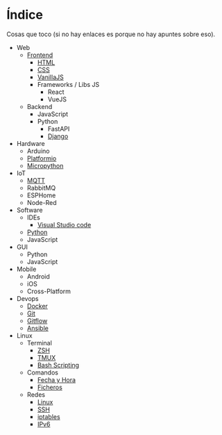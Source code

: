 # Índice

Cosas que toco (si no hay enlaces es porque no hay apuntes sobre eso).

* Web
    * [Frontend](web/frontend/frontend.md)
        * [HTML](web/frontend/html/html.md)
        * [CSS](web/frontend/css/css.md)
        * [VanillaJS](web/frontend/js/javascript.md)
        * Frameworks / Libs JS
            * React
            * VueJS
    * Backend
        * JavaScript
        * Python
            * FastAPI
            * [Django](web/backend/django/principiante.md)
* Hardware
    * Arduino
    * [Platformio](hw/pio/pio-informacion.md)
    * [Micropython](hw/upython/upython-informacion.md)
* IoT
    * [MQTT](iot/mqtt/mqtt.md)
    * RabbitMQ
    * ESPHome
    * Node-Red
* Software
    * IDEs
        * [Visual Studio code](sw/ides/vscode/vscode.md)
    * [Python](sw/python/python.md)
    * JavaScript
* GUI
    * Python
    * JavaScript
* Mobile
    * Android
    * iOS
    * Cross-Platform
* Devops
    * [Docker](devops/docker/docker-aclaraciones.md)
    * [Git](devops/git/git-git.md)
    * [Gitflow](devops/git/gitflow/gitflow-gitflow.md)
    * [Ansible](devops/ansible/ansible.md)
* Linux
    * Terminal
        * [ZSH](linux/terminal/zsh.md)
        * [TMUX](linux/terminal/tmux/tmux-comandos.md)
        * [Bash Scripting](linux/terminal/terminal-bash.md)
    * Comandos
        * [Fecha y Hora](linux/comandos/linux-fecha-hora.md)
        * [Ficheros](linux/comandos/linux-ficheros.md)
    * Redes
        * [Linux](linux/redes/redes-linux.md)
        * [SSH](linux/redes/redes-ssh.md)
        * [iptables](linux/redes/redes-iptables.md)
        * [IPv6](linux/redes/redes-ipv6.md)
